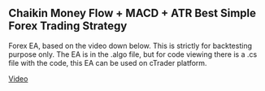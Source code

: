 ## Chaikin Money Flow + MACD + ATR Best Simple Forex Trading Strategy

Forex EA, based on the video down below. This is strictly for backtesting purpose only.
The EA is in the .algo file, but for code viewing there is a .cs file with the code, this EA can be used on cTrader platform.

[Video](https://www.youtube.com/watch?v=KLLKVQoC2hY)

